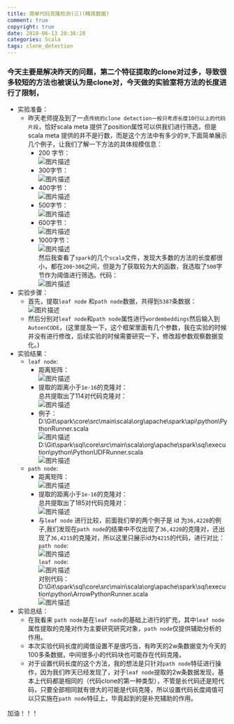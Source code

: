 ```yaml
---
title: 简单代码克隆检测(三)(精简数据)
comment: true
copyright: true
date: 2018-06-13 20:36:28
categories: Scala
tags: clone_detection
---
```

### 今天主要是解决昨天的问题，第二个特征提取的clone对过多，导致很多较短的方法也被误认为是clone对，今天做的实验室将方法的长度进行了限制，

<!--more-->

* 实验准备：  
    * 昨天老师提及到了一点`传统的clone detection一般只考虑长度10行以上的代码片段`，恰好scala meta 提供了position属性可以供我们进行筛选，但是scala meta 提供的并不是行数，而是这个方法中有多少的`字`,下面简单展示几个例子，让我们了解一下方法的具体规模信息：  
        * 200 字节：  
        ![图片描述](/images/14.png)  
        * 300字节：  
        ![图片描述](/images/15.png)  
        * 400字节：  
        ![图片描述](/images/16.png)  
        * 500字节：  
        ![图片描述](/images/17.png)  
        * 600字节：  
        ![图片描述](/images/18.png)  
        * 1000字节：  
        ![图片描述](/images/19.png)  
    然后我查看了`spark`的几个`scala`文件，发现大多数的方法的长度都很小，都在`200`-`300`之间，但是为了获取较为大的函数，我选取了`500`字节作为阈值进行筛选。代码：  
    ![图片描述](/images/20.png)  
* 实验步骤：  
    * 首先，提取`leaf node` 和`path node`数据，共得到`5387`条数据：  
    ![图片描述](/images/21.png)   
    * 然后分别对`leaf node`和`path node`属性进行`wordembeddings`然后输入到`AutoenCODE`，(这里提及一下，这个框架里面有几个参数，我在实验的时候并没有进行修改，后续实验的时候需要研究一下，修改超参数观察数据变化。)  
* 实验结果：  
    * `leaf node`:  
        * 距离矩阵：  
        ![图片描述](/images/22.png)   
        * 提取的距离小于`1e-16`的克隆对：  
         总共提取出了114对代码克隆对：  
         ![图片描述](/images/23.png)   
        * 例子：  
           D:\Git\spark\core\src\main\scala\org\apache\spark\api\python\PythonRunner.scala  
           ![图片描述](/images/24.png)   
           D:\Git\spark\sql\core\src\main\scala\org\apache\spark\sql\execution\python\PythonUDFRunner.scala  
           ![图片描述](/images/25.png) 
    * `path node`:  
        * 距离矩阵：    
        ![图片描述](/images/26.png)   
        * 提取的距离小于`1e-16`的克隆对：    
         总共提取出了185对代码克隆对：  
         ![图片描述](/images/27.png)   
        * 与`leaf node` 进行比较，前面我们举的两个例子是 id 为`36,4228`的例子,我们发现在`path node`的结果中不仅出现了`36,4228`的克隆对，还出现了`36,4215`的克隆对，所以这里只展示id为`4215`的代码，进行对比：    
        `path node`:    
        ![图片描述](/images/28.png)   
        `leaf node`:    
        ![图片描述](/images/29.png)    
        对别代码：    
        D:\Git\spark\sql\core\src\main\scala\org\apache\spark\sql\execution\python\ArrowPythonRunner.scala    
        ![图片描述](/images/30.png)  
* 实验总结：  
    * 在我看来 `path node`是在`leaf node`的基础上进行的扩充，其中`leaf node`属性提取的克隆对作为主要研究研究对象，`path node`仅提供辅助分析的作用。  
    * 本次实验代码长度的阈值设置不是很巧当，有昨天的2w条数据变为今天的100多条数据，中间很多小的代码块也可能存在代码克隆。  
    * 对于设置代码长度的这个方法，我的想法是只针对`path node`特征进行操作，因为我们昨天已经发现了，对于`leaf node`提取的2w条数据发现，基本上代码都是相同的（代码clone的第一种类型），不管是长代码还是短代码，只要全部相同就有很大的可能是代码克隆，所以设置代码长度阈值可以只实施在`path node`特征上，毕竟起到的是补充辅助的作用。  


加油！！！

